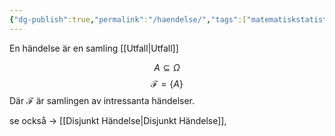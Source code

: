 ```yaml
---
{"dg-publish":true,"permalink":"/haendelse/","tags":["matematiskstatistik"]}
---
```


En händelse är en samling [[Utfall\|Utfall]] 

$$
A \subseteq \Omega
$$
$$
\mathcal{F}=\left\{ A \right\} 
$$
Där $\mathcal{F}$ är samlingen av intressanta händelser.

se också → [[Disjunkt Händelse\|Disjunkt Händelse]], 